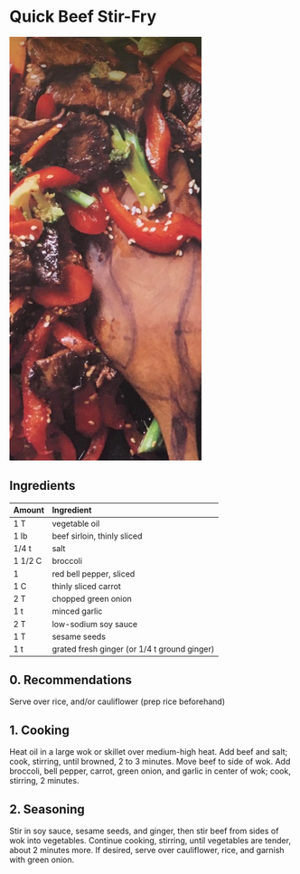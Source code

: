 # Quick Beef Stir-Fry

![Beef Stir Fry](https://github.com/CodingPenguin1/Recipes/blob/main/beef_stir_fry.png)

## Ingredients

| Amount  | Ingredient                                   |
| ------- | :------------------------------------------- |
| 1 T     | vegetable oil                                |
| 1 lb    | beef sirloin, thinly sliced                  |
| 1/4 t   | salt                                         |
| 1 1/2 C | broccoli                                     |
| 1       | red bell pepper, sliced                      |
| 1 C     | thinly sliced carrot                         |
| 2 T     | chopped green onion                          |
| 1 t     | minced garlic                                |
| 2 T     | low-sodium soy sauce                         |
| 1 T     | sesame seeds                                 |
| 1 t     | grated fresh ginger (or 1/4 t ground ginger) |

## 0. Recommendations

Serve over rice, and/or cauliflower (prep rice beforehand)

## 1. Cooking

Heat oil in a large wok or skillet over medium-high heat. Add beef and salt; cook, stirring, until browned, 2 to 3 minutes. Move beef to side of wok. Add broccoli, bell pepper, carrot, green onion, and garlic in center of wok; cook, stirring, 2 minutes.

## 2. Seasoning

Stir in soy sauce, sesame seeds, and ginger, then stir beef from sides of wok into vegetables. Continue cooking, stirring, until vegetables are tender, about 2 minutes more. If desired, serve over cauliflower, rice, and garnish with green onion.
